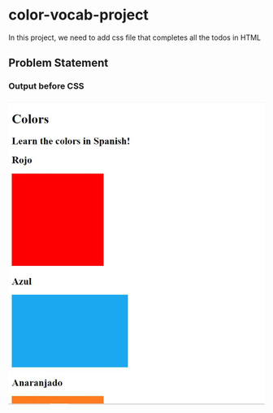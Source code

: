 # color-vocab-project
In this project, we need to add css file that completes all the todos in HTML

## Problem Statement
<!-- 
TODOs
IMPORTANT: You should not need to make ANY CHANGES to index.html
All code should be written in your CSS file.

1. Create a CSS file and incorporate it as an external stylesheet.
2. Use CSS to style each of the color titles to meaning. 
Hint: Use the id to help if you don't know the words in spanish.
3. Use CSS to change all the color titles to have "font-weight: normal;"
4. Use CSS (not HTML) to make all the images 200px heigh and 200px wide. 
Hint: 
https://developer.mozilla.org/en-US/docs/Web/CSS/height
https://developer.mozilla.org/en-US/docs/Web/CSS/width
-->

### Output before CSS
![HTML Output without CSS](Color+Vocab+Project-problem-statement.JPG)
